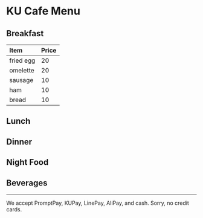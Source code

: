 # KU Cafe Menu


## Breakfast

| Item                     | Price    |
|:-------------------------|----------|
| fried egg                | 20       |
| omelette                 | 20       |
| sausage                  | 10       |
| ham                      | 10       |
| bread                    | 10       |

## Lunch 


## Dinner


## Night Food


## Beverages



---

We accept PromptPay, KUPay, LinePay, AliPay, and cash. Sorry, no credit cards.
